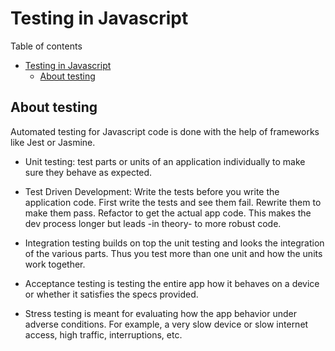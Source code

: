 # Testing in Javascript
Table of contents
- [Testing in Javascript](#testing-in-javascript)
  - [About testing](#about-testing)
## About testing
Automated testing for Javascript  code is done with the help of frameworks like Jest or Jasmine.

- Unit testing: test parts or units of an application individually to make sure they behave as expected. 

- Test Driven Development: Write the tests before you write the application code. First write the tests and see them fail. Rewrite them to make them pass. Refactor to get the actual app code. This makes the dev process longer but leads -in theory- to more robust code.

- Integration testing builds on top the unit testing and looks the integration of the various parts. Thus you test more than one unit and how the units work together.

- Acceptance testing is testing the entire app how it behaves on a device or whether it satisfies the specs provided.

- Stress testing is meant for evaluating how the app behavior under adverse conditions. For example, a very slow device or slow internet access, high traffic, interruptions, etc.